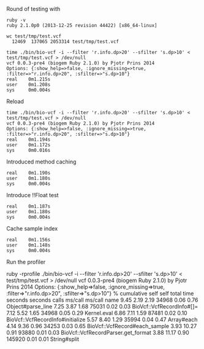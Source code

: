 Round of testing with

    ruby -v
    ruby 2.1.0p0 (2013-12-25 revision 44422) [x86_64-linux]

    wc test/tmp/test.vcf 
      12469  137065 2053314 test/tmp/test.vcf

    time ./bin/bio-vcf -i --filter 'r.info.dp>20' --sfilter 's.dp>10' < test/tmp/test.vcf > /dev/null
    vcf 0.0.3-pre4 (biogem Ruby 2.1.0) by Pjotr Prins 2014
    Options: {:show_help=>false, :ignore_missing=>true, :filter=>"r.info.dp>20", :sfilter=>"s.dp>10"}
    real    0m1.215s
    user    0m1.208s
    sys     0m0.004s

Reload

    time ./bin/bio-vcf -i --filter 'r.info.dp>20' --sfilter 's.dp>10' < test/tmp/test.vcf > /dev/null
    vcf 0.0.3-pre4 (biogem Ruby 2.1.0) by Pjotr Prins 2014
    Options: {:show_help=>false, :ignore_missing=>true, :filter=>"r.info.dp>20", :sfilter=>"s.dp>10"}
    real    0m1.194s
    user    0m1.172s
    sys     0m0.016s

Introduced method caching
        
    real    0m1.190s
    user    0m1.180s
    sys     0m0.004s

Introduce !!Float test

    real    0m1.187s
    user    0m1.180s
    sys     0m0.004s

Cache sample index 

    real    0m1.156s
    user    0m1.148s
    sys     0m0.004s

Run the profiler 

  ruby  -rprofile  ./bin/bio-vcf -i --filter 'r.info.dp>20' --sfilter 's.dp>10' < test/tmp/test.vcf > /dev/null
  vcf 0.0.3-pre4 (biogem Ruby 2.1.0) by Pjotr Prins 2014
  Options: {:show_help=>false, :ignore_missing=>true, :filter=>"r.info.dp>20", :sfilter=>"s.dp>10"}
    %   cumulative   self              self     total
   time   seconds   seconds    calls  ms/call  ms/call  name
    9.45     2.19      2.19    34968     0.06     0.76  Object#parse_line
    7.25     3.87      1.68    75031     0.02     0.03  BioVcf::VcfRecordInfo#[]=
    7.12     5.52      1.65    34968     0.05     0.29  Kernel.eval
    6.86     7.11      1.59    87481     0.02     0.10  BioVcf::VcfRecordInfo#initialize
    5.57     8.40      1.29    35994     0.04     0.47  Array#each
    4.14     9.36      0.96    34253     0.03     0.65  BioVcf::VcfRecord#each_sample
    3.93    10.27      0.91    93880     0.01     0.03  BioVcf::VcfRecordParser.get_format
    3.88    11.17      0.90   145920     0.01     0.01  String#split


